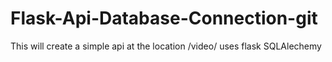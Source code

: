 # Flask-Api-Database-Connection-git

This will create a simple api at the location /video/<argument> 
uses flask SQLAlechemy 
